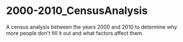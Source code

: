 # 2000-2010_CensusAnalysis
A census analysis between the years 2000 and 2010 to determine why more people don't fill it out and what factors affect them.
